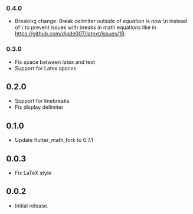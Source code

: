 ### 0.4.0

* Breaking change: Break delimiter outside of $equation$ is now \n instead of \\ to prevent issues with breaks in math
  equations like in https://github.com/djade007/latext/issues/18.

### 0.3.0

* Fix space between latex and text
* Support for Latex spaces

## 0.2.0

* Support for linebreaks
* Fix display delimiter

## 0.1.0

* Update flutter_math_fork to 0.7.1

## 0.0.3

* Fix LaTeX style

## 0.0.2

* Initial release.

